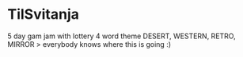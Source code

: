 # TilSvitanja

5 day gam jam with lottery 4 word theme 
DESERT, WESTERN, RETRO, MIRROR > everybody knows where this is going :)

